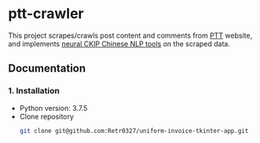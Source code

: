 # ptt-crawler
This project scrapes/crawls post content and comments from [PTT](https://term.ptt.cc/) website, and implements [neural CKIP Chinese NLP tools](https://github.com/ckiplab/ckip-transformers) on the scraped data.

## **Documentation**
### 1. Installation
- Python version: 3.7.5
- Clone repository
  ```bash
  git clone git@github.com:Retr0327/uniform-invoice-tkinter-app.git
  ```